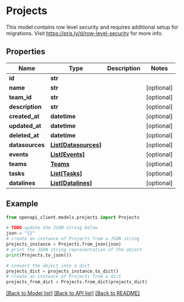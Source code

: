 # Projects

This model contains row level security and requires additional setup for migrations. Visit https://pris.ly/d/row-level-security for more info.     

## Properties

Name | Type | Description | Notes
------------ | ------------- | ------------- | -------------
**id** | **str** |  | 
**name** | **str** |  | [optional] 
**team_id** | **str** |  | [optional] 
**description** | **str** |  | [optional] 
**created_at** | **datetime** |  | [optional] 
**updated_at** | **datetime** |  | [optional] 
**deleted_at** | **datetime** |  | [optional] 
**datasources** | [**List[Datasources]**](Datasources.md) |  | [optional] 
**events** | [**List[Events]**](Events.md) |  | [optional] 
**teams** | [**Teams**](Teams.md) |  | [optional] 
**tasks** | [**List[Tasks]**](Tasks.md) |  | [optional] 
**datalines** | [**List[Datalines]**](Datalines.md) |  | [optional] 

## Example

```python
from openapi_client.models.projects import Projects

# TODO update the JSON string below
json = "{}"
# create an instance of Projects from a JSON string
projects_instance = Projects.from_json(json)
# print the JSON string representation of the object
print(Projects.to_json())

# convert the object into a dict
projects_dict = projects_instance.to_dict()
# create an instance of Projects from a dict
projects_from_dict = Projects.from_dict(projects_dict)
```
[[Back to Model list]](../README.md#documentation-for-models) [[Back to API list]](../README.md#documentation-for-api-endpoints) [[Back to README]](../README.md)


